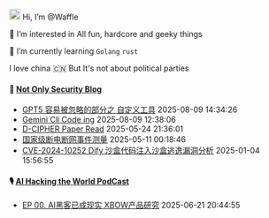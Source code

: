<img src='https://x.tw93.fun/images/hi.gif' alt='Hi' width="20"/> Hi, I’m @Waffle

👀 I’m interested in All fun, hardcore and geeky things

🌱 I’m currently learning `Golang` `rust`

I love china 🇨🇳  But It's not about political parties

#### 📎 [Not Only Security Blog](https://not-only-security.pages.dev/)

<!-- blog starts -->
- [GPT5 容易被忽略的部分之 自定义工具](https://not-only-security.pages.dev/posts/customtool/) 2025-08-09 14:34:26
- [Gemini Cli  Code ing](https://not-only-security.pages.dev/posts/geminiclicodeing/) 2025-08-09 12:38:06
- [D-CIPHER Paper Read](https://not-only-security.pages.dev/posts/d-cipher_paperread/) 2025-05-24 21:36:01
- [国家级断电断网事件测量](https://not-only-security.pages.dev/posts/national_power_and_internet_outage_measurement/) 2025-05-11 00:18:46
- [CVE-2024-10252 Dify 沙盒代码注入沙盒逃逸漏洞分析](https://not-only-security.pages.dev/posts/dify-sandbox-cve-2024-10252/) 2025-01-04 15:56:55

<!-- blog ends -->

#### 🎙️ [AI Hacking the World PodCast](https://www.xiaoyuzhoufm.com/podcast/68567f904237f3848bb468ae)

<!-- podcast starts -->
- [EP 00. AI黑客已成现实 XBOW产品研究](https://www.xiaoyuzhoufm.com/episode/6856a6e14abe6e29cb476d35?utm_source=rss) 2025-06-21 20:44:55

<!-- podcast ends -->

<!---
ox01024/ox01024 is a ✨ special ✨ repository because its `README.md` (this file) appears on your GitHub profile.
You can click the Preview link to take a look at your changes.
--->
